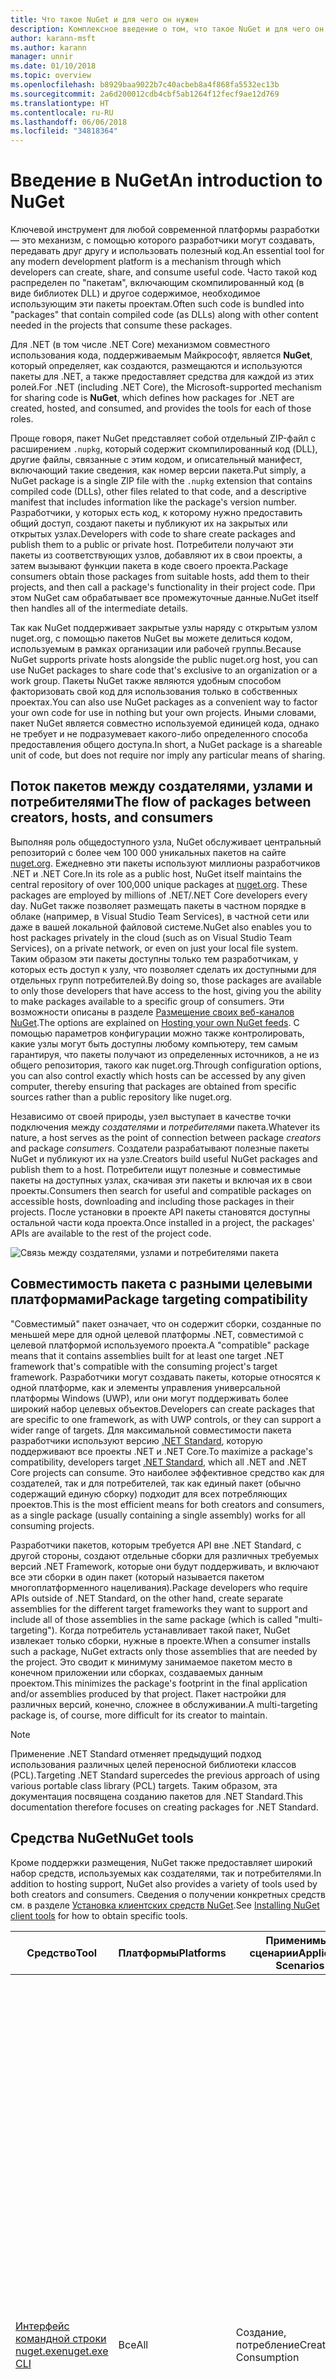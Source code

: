 ```yaml
---
title: Что такое NuGet и для чего он нужен
description: Комплексное введение о том, что такое NuGet и для чего он нужен
author: karann-msft
ms.author: karann
manager: unnir
ms.date: 01/10/2018
ms.topic: overview
ms.openlocfilehash: b8929baa9022b7c40acbeb8a4f868fa5532ec13b
ms.sourcegitcommit: 2a6d200012cdb4cbf5ab1264f12fecf9ae12d769
ms.translationtype: HT
ms.contentlocale: ru-RU
ms.lasthandoff: 06/06/2018
ms.locfileid: "34818364"
---
```

# <a name="an-introduction-to-nuget"></a><span data-ttu-id="8c90f-103">Введение в NuGet</span><span class="sxs-lookup"><span data-stu-id="8c90f-103">An introduction to NuGet</span></span>

<span data-ttu-id="8c90f-104">Ключевой инструмент для любой современной платформы разработки — это механизм, с помощью которого разработчики могут создавать, передавать друг другу и использовать полезный код.</span><span class="sxs-lookup"><span data-stu-id="8c90f-104">An essential tool for any modern development platform is a mechanism through which developers can create, share, and consume useful code.</span></span> <span data-ttu-id="8c90f-105">Часто такой код распределен по "пакетам", включающим скомпилированный код (в виде библиотек DLL) и другое содержимое, необходимое использующим эти пакеты проектам.</span><span class="sxs-lookup"><span data-stu-id="8c90f-105">Often such code is bundled into "packages" that contain compiled code (as DLLs) along with other content needed in the projects that consume these packages.</span></span>

<span data-ttu-id="8c90f-106">Для .NET (в том числе .NET Core) механизмом совместного использования кода, поддерживаемым Майкрософт, является **NuGet**, который определяет, как создаются, размещаются и используются пакеты для .NET, а также предоставляет средства для каждой из этих ролей.</span><span class="sxs-lookup"><span data-stu-id="8c90f-106">For .NET (including .NET Core), the Microsoft-supported mechanism for sharing code is **NuGet**, which defines how packages for .NET are created, hosted, and consumed, and provides the tools for each of those roles.</span></span>

<span data-ttu-id="8c90f-107">Проще говоря, пакет NuGet представляет собой отдельный ZIP-файл с расширением `.nupkg`, который содержит скомпилированный код (DLL), другие файлы, связанные с этим кодом, и описательный манифест, включающий такие сведения, как номер версии пакета.</span><span class="sxs-lookup"><span data-stu-id="8c90f-107">Put simply, a NuGet package is a single ZIP file with the `.nupkg` extension that contains compiled code (DLLs), other files related to that code, and a descriptive manifest that includes information like the package's version number.</span></span> <span data-ttu-id="8c90f-108">Разработчики, у которых есть код, к которому нужно предоставить общий доступ, создают пакеты и публикуют их на закрытых или открытых узлах.</span><span class="sxs-lookup"><span data-stu-id="8c90f-108">Developers with code to share create packages and publish them to a public or private host.</span></span> <span data-ttu-id="8c90f-109">Потребители получают эти пакеты из соответствующих узлов, добавляют их в свои проекты, а затем вызывают функции пакета в коде своего проекта.</span><span class="sxs-lookup"><span data-stu-id="8c90f-109">Package consumers obtain those packages from suitable hosts, add them to their projects, and then call a package's functionality in their project code.</span></span> <span data-ttu-id="8c90f-110">При этом NuGet сам обрабатывает все промежуточные данные.</span><span class="sxs-lookup"><span data-stu-id="8c90f-110">NuGet itself then handles all of the intermediate details.</span></span>

<span data-ttu-id="8c90f-111">Так как NuGet поддерживает закрытые узлы наряду с открытым узлом nuget.org, с помощью пакетов NuGet вы можете делиться кодом, используемым в рамках организации или рабочей группы.</span><span class="sxs-lookup"><span data-stu-id="8c90f-111">Because NuGet supports private hosts alongside the public nuget.org host, you can use NuGet packages to share code that's exclusive to an organization or a work group.</span></span> <span data-ttu-id="8c90f-112">Пакеты NuGet также являются удобным способом факторизовать свой код для использования только в собственных проектах.</span><span class="sxs-lookup"><span data-stu-id="8c90f-112">You can also use NuGet packages as a convenient way to factor your own code for use in nothing but your own projects.</span></span> <span data-ttu-id="8c90f-113">Иными словами, пакет NuGet является совместно используемой единицей кода, однако не требует и не подразумевает какого-либо определенного способа предоставления общего доступа.</span><span class="sxs-lookup"><span data-stu-id="8c90f-113">In short, a NuGet package is a shareable unit of code, but does not require nor imply any particular means of sharing.</span></span>

## <a name="the-flow-of-packages-between-creators-hosts-and-consumers"></a><span data-ttu-id="8c90f-114">Поток пакетов между создателями, узлами и потребителями</span><span class="sxs-lookup"><span data-stu-id="8c90f-114">The flow of packages between creators, hosts, and consumers</span></span>

<span data-ttu-id="8c90f-115">Выполняя роль общедоступного узла, NuGet обслуживает центральный репозиторий с более чем 100 000 уникальных пакетов на сайте [nuget.org](https://www.nuget.org). Ежедневно эти пакеты используют миллионы разработчиков .NET и .NET Core.</span><span class="sxs-lookup"><span data-stu-id="8c90f-115">In its role as a public host, NuGet itself maintains the central repository of over 100,000 unique packages at [nuget.org](https://www.nuget.org). These packages are employed by millions of .NET/.NET Core developers every day.</span></span> <span data-ttu-id="8c90f-116">NuGet также позволяет размещать пакеты в частном порядке в облаке (например, в Visual Studio Team Services), в частной сети или даже в вашей локальной файловой системе.</span><span class="sxs-lookup"><span data-stu-id="8c90f-116">NuGet also enables you to host packages privately in the cloud (such as on Visual Studio Team Services), on a private network, or even on just your local file system.</span></span> <span data-ttu-id="8c90f-117">Таким образом эти пакеты доступны только тем разработчикам, у которых есть доступ к узлу, что позволяет сделать их доступными для отдельных групп потребителей.</span><span class="sxs-lookup"><span data-stu-id="8c90f-117">By doing so, those packages are available to only those developers that have access to the host, giving you the ability to make packages available to a specific group of consumers.</span></span> <span data-ttu-id="8c90f-118">Эти возможности описаны в разделе [Размещение своих веб-каналов NuGet](hosting-packages/overview.md).</span><span class="sxs-lookup"><span data-stu-id="8c90f-118">The options are explained on [Hosting your own NuGet feeds](hosting-packages/overview.md).</span></span> <span data-ttu-id="8c90f-119">С помощью параметров конфигурации можно также контролировать, какие узлы могут быть доступны любому компьютеру, тем самым гарантируя, что пакеты получают из определенных источников, а не из общего репозитория, такого как nuget.org.</span><span class="sxs-lookup"><span data-stu-id="8c90f-119">Through configuration options, you can also control exactly which hosts can be accessed by any given computer, thereby ensuring that packages are obtained from specific sources rather than a public repository like nuget.org.</span></span>

<span data-ttu-id="8c90f-120">Независимо от своей природы, узел выступает в качестве точки подключения между *создателями* и *потребителями* пакета.</span><span class="sxs-lookup"><span data-stu-id="8c90f-120">Whatever its nature, a host serves as the point of connection between package *creators* and package *consumers*.</span></span> <span data-ttu-id="8c90f-121">Создатели разрабатывают полезные пакеты NuGet и публикуют их на узле.</span><span class="sxs-lookup"><span data-stu-id="8c90f-121">Creators build useful NuGet packages and publish them to a host.</span></span> <span data-ttu-id="8c90f-122">Потребители ищут полезные и совместимые пакеты на доступных узлах, скачивая эти пакеты и включая их в свои проекты.</span><span class="sxs-lookup"><span data-stu-id="8c90f-122">Consumers then search for useful and compatible packages on accessible hosts, downloading and including those packages in their projects.</span></span> <span data-ttu-id="8c90f-123">После установки в проекте API пакеты становятся доступны остальной части кода проекта.</span><span class="sxs-lookup"><span data-stu-id="8c90f-123">Once installed in a project, the packages' APIs are available to the rest of the project code.</span></span>

![Связь между создателями, узлами и потребителями пакета](media/nuget-roles.png)

## <a name="package-targeting-compatibility"></a><span data-ttu-id="8c90f-125">Совместимость пакета с разными целевыми платформами</span><span class="sxs-lookup"><span data-stu-id="8c90f-125">Package targeting compatibility</span></span>

<span data-ttu-id="8c90f-126">"Совместимый" пакет означает, что он содержит сборки, созданные по меньшей мере для одной целевой платформы .NET, совместимой с целевой платформой используемого проекта.</span><span class="sxs-lookup"><span data-stu-id="8c90f-126">A "compatible" package means that it contains assemblies built for at least one target .NET framework that's compatible with the consuming project's target framework.</span></span> <span data-ttu-id="8c90f-127">Разработчики могут создавать пакеты, которые относятся к одной платформе, как и элементы управления универсальной платформы Windows (UWP), или они могут поддерживать более широкий набор целевых объектов.</span><span class="sxs-lookup"><span data-stu-id="8c90f-127">Developers can create packages that are specific to one framework, as with UWP controls, or they can support a wider range of targets.</span></span> <span data-ttu-id="8c90f-128">Для максимальной совместимости пакета разработчики используют версию [.NET Standard](/dotnet/standard/net-standard), которую поддерживают все проекты .NET и .NET Core.</span><span class="sxs-lookup"><span data-stu-id="8c90f-128">To maximize a package's compatibility, developers target [.NET Standard](/dotnet/standard/net-standard), which all .NET and .NET Core projects can consume.</span></span> <span data-ttu-id="8c90f-129">Это наиболее эффективное средство как для создателей, так и для потребителей, так как единый пакет (обычно содержащий единую сборку) подходит для всех потребляющих проектов.</span><span class="sxs-lookup"><span data-stu-id="8c90f-129">This is the most efficient means for both creators and consumers, as a single package (usually containing a single assembly) works for all consuming projects.</span></span>

<span data-ttu-id="8c90f-130">Разработчики пакетов, которым требуется API вне .NET Standard, с другой стороны, создают отдельные сборки для различных требуемых версий .NET Framework, которые они будут поддерживать, и включают все эти сборки в один пакет (который называется пакетом многоплатформенного нацеливания).</span><span class="sxs-lookup"><span data-stu-id="8c90f-130">Package developers who require APIs outside of .NET Standard, on the other hand, create separate assemblies for the different target frameworks they want to support and include all of those assemblies in the same package (which is called "multi-targeting").</span></span> <span data-ttu-id="8c90f-131">Когда потребитель устанавливает такой пакет, NuGet извлекает только сборки, нужные в проекте.</span><span class="sxs-lookup"><span data-stu-id="8c90f-131">When a consumer installs such a package, NuGet extracts only those assemblies that are needed by the project.</span></span> <span data-ttu-id="8c90f-132">Это сводит к минимуму занимаемое пакетом место в конечном приложении или сборках, создаваемых данным проектом.</span><span class="sxs-lookup"><span data-stu-id="8c90f-132">This minimizes the package's footprint in the final application and/or assemblies produced by that project.</span></span> <span data-ttu-id="8c90f-133">Пакет настройки для различных версий, конечно, сложнее в обслуживании.</span><span class="sxs-lookup"><span data-stu-id="8c90f-133">A multi-targeting package is, of course, more difficult for its creator to maintain.</span></span>

> [!Note]
> <span data-ttu-id="8c90f-134">Применение .NET Standard отменяет предыдущий подход использования различных целей переносной библиотеки классов (PCL).</span><span class="sxs-lookup"><span data-stu-id="8c90f-134">Targeting .NET Standard supercedes the previous approach of using various portable class library (PCL) targets.</span></span> <span data-ttu-id="8c90f-135">Таким образом, эта документация посвящена созданию пакетов для .NET Standard.</span><span class="sxs-lookup"><span data-stu-id="8c90f-135">This documentation therefore focuses on creating packages for .NET Standard.</span></span>

## <a name="nuget-tools"></a><span data-ttu-id="8c90f-136">Средства NuGet</span><span class="sxs-lookup"><span data-stu-id="8c90f-136">NuGet tools</span></span>

<span data-ttu-id="8c90f-137">Кроме поддержки размещения, NuGet также предоставляет широкий набор средств, используемых как создателями, так и потребителями.</span><span class="sxs-lookup"><span data-stu-id="8c90f-137">In addition to hosting support, NuGet also provides a variety of tools used by both creators and consumers.</span></span> <span data-ttu-id="8c90f-138">Сведения о получении конкретных средств см. в разделе [Установка клиентских средств NuGet](install-nuget-client-tools.md).</span><span class="sxs-lookup"><span data-stu-id="8c90f-138">See [Installing NuGet client tools](install-nuget-client-tools.md) for how to obtain specific tools.</span></span>

| <span data-ttu-id="8c90f-139">Средство</span><span class="sxs-lookup"><span data-stu-id="8c90f-139">Tool</span></span> | <span data-ttu-id="8c90f-140">Платформы</span><span class="sxs-lookup"><span data-stu-id="8c90f-140">Platforms</span></span> | <span data-ttu-id="8c90f-141">Применимые сценарии</span><span class="sxs-lookup"><span data-stu-id="8c90f-141">Applicable Scenarios</span></span> | <span data-ttu-id="8c90f-142">Описание:</span><span class="sxs-lookup"><span data-stu-id="8c90f-142">Description</span></span> |
| --- | --- | --- | --- |
| [<span data-ttu-id="8c90f-143">Интерфейс командной строки nuget.exe</span><span class="sxs-lookup"><span data-stu-id="8c90f-143">nuget.exe CLI</span></span>](tools/nuget-exe-cli-reference.md) | <span data-ttu-id="8c90f-144">Все</span><span class="sxs-lookup"><span data-stu-id="8c90f-144">All</span></span> | <span data-ttu-id="8c90f-145">Создание, потребление</span><span class="sxs-lookup"><span data-stu-id="8c90f-145">Creation, Consumption</span></span> | <span data-ttu-id="8c90f-146">Предоставляет все функциональные возможности NuGet, при этом часть команд относится к создателям пакета, часть — только к потребителям, а остальные — ко всем.</span><span class="sxs-lookup"><span data-stu-id="8c90f-146">Provides all NuGet capabilities, with some commands applying specifically to package creators, some applying only to consumers, and others applying to both.</span></span> <span data-ttu-id="8c90f-147">Например, создатели пакета используют команду `nuget pack` для создания пакета из различных сборок и связанных файлов, потребители пакета используют `nuget install` для включения пакетов в папку проекта, при этом все используют `nuget config` для задания переменных конфигурации NuGet.</span><span class="sxs-lookup"><span data-stu-id="8c90f-147">For example, package creators use the `nuget pack` command to create a package from various assemblies and related files, package consumers use `nuget install` to include packages in a project folder, and everyone uses `nuget config` to set NuGet configuration variables.</span></span> <span data-ttu-id="8c90f-148">Как независящее от платформы средство, интерфейс командной строки NuGet не взаимодействует с проектами Visual Studio.</span><span class="sxs-lookup"><span data-stu-id="8c90f-148">As a platform-agnostic tool, the NuGet CLI does not interact with Visual Studio projects.</span></span> |
| [<span data-ttu-id="8c90f-149">dotnet CLI</span><span class="sxs-lookup"><span data-stu-id="8c90f-149">dotnet CLI</span></span>](tools/dotnet-Commands.md) | <span data-ttu-id="8c90f-150">Все</span><span class="sxs-lookup"><span data-stu-id="8c90f-150">All</span></span> | <span data-ttu-id="8c90f-151">Создание, потребление</span><span class="sxs-lookup"><span data-stu-id="8c90f-151">Creation, Consumption</span></span> | <span data-ttu-id="8c90f-152">Предоставляет определенные возможности CLI NuGet непосредственно внутри цепочки инструментов .NET Core.</span><span class="sxs-lookup"><span data-stu-id="8c90f-152">Provides certain NuGet CLI capabilities directly within the .NET Core tool chain.</span></span> <span data-ttu-id="8c90f-153">Как и интерфейс командной строки NuGet, CLI dotnet не взаимодействует с проектами Visual Studio.</span><span class="sxs-lookup"><span data-stu-id="8c90f-153">As with the NuGet CLI, the dotnet CLI does not interact with Visual Studio projects.</span></span> |
| [<span data-ttu-id="8c90f-154">Консоль диспетчера пакетов</span><span class="sxs-lookup"><span data-stu-id="8c90f-154">Package Manager Console</span></span>](tools/package-manager-console.md) | <span data-ttu-id="8c90f-155">Visual Studio в Windows</span><span class="sxs-lookup"><span data-stu-id="8c90f-155">Visual Studio on Windows</span></span> | <span data-ttu-id="8c90f-156">Потребление</span><span class="sxs-lookup"><span data-stu-id="8c90f-156">Consumption</span></span> | <span data-ttu-id="8c90f-157">Предоставляет [команды PowerShell](tools/Powershell-Reference.md) для установки пакетов и управления ими в проектах Visual Studio.</span><span class="sxs-lookup"><span data-stu-id="8c90f-157">Provides [PowerShell commands](tools/Powershell-Reference.md) for installing and managing packages in Visual Studio projects.</span></span> |
| [<span data-ttu-id="8c90f-158">Пользовательский интерфейс диспетчера пакетов</span><span class="sxs-lookup"><span data-stu-id="8c90f-158">Package Manager UI</span></span>](tools/package-manager-ui.md) | <span data-ttu-id="8c90f-159">Visual Studio в Windows</span><span class="sxs-lookup"><span data-stu-id="8c90f-159">Visual Studio on Windows</span></span> | <span data-ttu-id="8c90f-160">Потребление</span><span class="sxs-lookup"><span data-stu-id="8c90f-160">Consumption</span></span> | <span data-ttu-id="8c90f-161">Предоставляет удобный пользовательский интерфейс для установки пакетов и управления ими в проектах Visual Studio.</span><span class="sxs-lookup"><span data-stu-id="8c90f-161">Provides an easy-to-use UI for installing and managing packages in Visual Studio projects.</span></span> |
| [<span data-ttu-id="8c90f-162">Управление пользовательским интерфейсом NuGet</span><span class="sxs-lookup"><span data-stu-id="8c90f-162">Manage NuGet UI</span></span>](/visualstudio/mac/nuget-walkthrough) | <span data-ttu-id="8c90f-163">Visual Studio для Mac</span><span class="sxs-lookup"><span data-stu-id="8c90f-163">Visual Studio for Mac</span></span> | <span data-ttu-id="8c90f-164">Потребление</span><span class="sxs-lookup"><span data-stu-id="8c90f-164">Consumption</span></span> | <span data-ttu-id="8c90f-165">Предоставляет удобный пользовательский интерфейс для установки пакетов и управления ими в проектах Visual Studio для Mac.</span><span class="sxs-lookup"><span data-stu-id="8c90f-165">Provide an easy-to-use UI for installing and managing packages in Visual Studio for Mac projects.</span></span> |
| [<span data-ttu-id="8c90f-166">MSBuild</span><span class="sxs-lookup"><span data-stu-id="8c90f-166">MSBuild</span></span>](reference/msbuild-targets.md) | <span data-ttu-id="8c90f-167">Windows</span><span class="sxs-lookup"><span data-stu-id="8c90f-167">Windows</span></span> | <span data-ttu-id="8c90f-168">Создание, потребление</span><span class="sxs-lookup"><span data-stu-id="8c90f-168">Creation, Consumption</span></span> | <span data-ttu-id="8c90f-169">Предоставляет возможность создавать и восстанавливать используемые в проекте пакеты напрямую с помощью цепочки инструментов MSBuild.</span><span class="sxs-lookup"><span data-stu-id="8c90f-169">Provides the ability to create packages and restore packages used in a project directly through the MSBuild tool chain.</span></span> |

<span data-ttu-id="8c90f-170">Как видите, средства NuGet, с которыми вы работаете, в значительной степени зависят от того, создаете, потребляете или публикуете вы пакеты, а также от используемой платформы.</span><span class="sxs-lookup"><span data-stu-id="8c90f-170">As you can see, the NuGet tools you work with depend greatly on whether you're creating, consuming, or publishing packages, and the platform on which you're working.</span></span> <span data-ttu-id="8c90f-171">Создатели пакета обычно также являются потребителями, так как берут за основу функции, имеющиеся в других пакетах NuGet.</span><span class="sxs-lookup"><span data-stu-id="8c90f-171">Package creators are typically also consumers, as they build on top of functionality that exists in other NuGet packages.</span></span> <span data-ttu-id="8c90f-172">Конечно же, те пакеты, в свою очередь, могут зависеть еще от каких-либо.</span><span class="sxs-lookup"><span data-stu-id="8c90f-172">And those packages, of course, may in turn depend on still others.</span></span>

<span data-ttu-id="8c90f-173">Дополнительные сведения см. в статье [Рабочий процесс создания пакета](create-packages/Overview-and-Workflow.md) и [Рабочий процесс использования пакета](consume-packages/Overview-and-Workflow.md).</span><span class="sxs-lookup"><span data-stu-id="8c90f-173">For more information, start with the [Package creation workflow](create-packages/Overview-and-Workflow.md) and [Package consumption workflow](consume-packages/Overview-and-Workflow.md) articles.</span></span>

## <a name="managing-dependencies"></a><span data-ttu-id="8c90f-174">Управление зависимостями</span><span class="sxs-lookup"><span data-stu-id="8c90f-174">Managing dependencies</span></span>

<span data-ttu-id="8c90f-175">Возможность легко брать за основу работу других — это одна из наиболее мощных функций системы управления пакетами.</span><span class="sxs-lookup"><span data-stu-id="8c90f-175">The ability to easily build on the work of others is one of most powerful features of a package management system.</span></span> <span data-ttu-id="8c90f-176">Соответственно, значительная часть работы NuGet заключается в управлении этим деревом или "схемой" зависимостей от имени проекта.</span><span class="sxs-lookup"><span data-stu-id="8c90f-176">Accordingly, much of what NuGet does is managing that dependency tree or "graph" on behalf of a project.</span></span> <span data-ttu-id="8c90f-177">Проще говоря, вам нужно заботиться только о тех пакетах, которые вы используете непосредственно в проекте.</span><span class="sxs-lookup"><span data-stu-id="8c90f-177">Simply said, you need only concern yourself with those packages that you're directly using in a project.</span></span> <span data-ttu-id="8c90f-178">Если эти пакеты используют другие пакеты (которые, в свою очередь, также используют пакеты), все эти зависимости нижнего уровня обрабатывает NuGet.</span><span class="sxs-lookup"><span data-stu-id="8c90f-178">If any of those packages themselves consume other packages (which can, in turn, consume still others), NuGet takes care of all those down-level dependencies.</span></span>

<span data-ttu-id="8c90f-179">На следующем рисунке показан проект, зависящий от пяти пакетов, которые, в свою очередь, зависят от нескольких других.</span><span class="sxs-lookup"><span data-stu-id="8c90f-179">The following image shows a project that depends on five packages, which in turn depend on a number of others.</span></span>

![Пример графа зависимостей NuGet для проекта .NET](media/dependency-graph.png)

<span data-ttu-id="8c90f-181">Обратите внимание, что некоторые пакеты встречаются на графе зависимостей несколько раз.</span><span class="sxs-lookup"><span data-stu-id="8c90f-181">Notice that some packages appear multiple times in the dependency graph.</span></span> <span data-ttu-id="8c90f-182">Например, существует три разных потребителя пакета B, и каждый из них может также указывать другую версию этого пакета (не показано).</span><span class="sxs-lookup"><span data-stu-id="8c90f-182">For example, there are three different consumers of package B, and each consumer might also specify a different version for that package (not shown).</span></span> <span data-ttu-id="8c90f-183">Это обычное дело, особенно для широко используемых пакетов.</span><span class="sxs-lookup"><span data-stu-id="8c90f-183">This is a common occurrence, especially for widely-used packages.</span></span> <span data-ttu-id="8c90f-184">NuGet выполняет всю работу, чтобы определить, какая именно версия пакета B отвечает потребностям всех потребителей.</span><span class="sxs-lookup"><span data-stu-id="8c90f-184">NuGet fortunately does all the hard work to determine exactly which version of package B satisfies all consumers.</span></span> <span data-ttu-id="8c90f-185">Затем NuGet делает то же самое для всех других пакетов, независимо от того, насколько глубока схема зависимостей.</span><span class="sxs-lookup"><span data-stu-id="8c90f-185">NuGet then does the same for all other packages, no matter how deep the dependency graph.</span></span>

<span data-ttu-id="8c90f-186">Дополнительные сведения о том, как NuGet выполняет эту задачу, см. в разделе [Разрешение зависимостей](consume-packages/dependency-resolution.md).</span><span class="sxs-lookup"><span data-stu-id="8c90f-186">For more details on how NuGet performs this service, see [Dependency resolution](consume-packages/dependency-resolution.md).</span></span>

## <a name="tracking-references-and-restoring-packages"></a><span data-ttu-id="8c90f-187">Отслеживание ссылок и восстановление пакетов</span><span class="sxs-lookup"><span data-stu-id="8c90f-187">Tracking references and restoring packages</span></span>

<span data-ttu-id="8c90f-188">Так как проекты можно легко перемещать между компьютерами разработчиков, репозиториями управления исходным кодом, серверами сборки и т. д., крайне непрактично хранить двоичные сборки из пакетов NuGet напрямую привязанными к проекту.</span><span class="sxs-lookup"><span data-stu-id="8c90f-188">Because projects can easily move between developer computers, source control repositories, build servers, and so forth, it's highly impractical to keep the binary assemblies of NuGet packages directly bound to a project.</span></span> <span data-ttu-id="8c90f-189">В этом случае каждая копия проекта будет излишне раздутой (и, следовательно, расходовать пространство в репозиториях системы управления исходным кодом).</span><span class="sxs-lookup"><span data-stu-id="8c90f-189">Doing so would make each copy of the project unnecessarily bloated (and thereby waste space in source control repositories).</span></span> <span data-ttu-id="8c90f-190">Кроме того, обновить двоичные файлы пакета до новой версии будет очень сложно, так как обновление будет применяться ко всем копиям проекта.</span><span class="sxs-lookup"><span data-stu-id="8c90f-190">It would also make it very difficult to update package binaries to newer versions as updates would have to be applied across all copies of the project.</span></span>

<span data-ttu-id="8c90f-191">Вместо этого NuGet поддерживает простой список ссылок на пакеты, от которых зависит проект, включая зависимости верхнего и нижнего уровня.</span><span class="sxs-lookup"><span data-stu-id="8c90f-191">NuGet instead maintains a simple reference list of the packages upon which a project depends, including both top-level and down-level dependencies.</span></span> <span data-ttu-id="8c90f-192">То есть при установке пакета с некоторого узла в проект NuGet записывает идентификатор пакета и номер версии в этот список ссылок.</span><span class="sxs-lookup"><span data-stu-id="8c90f-192">That is, whenever you install a package from some host into a project, NuGet records the package identifier and version number in the reference list.</span></span> <span data-ttu-id="8c90f-193">(При удалении пакет, конечно же, убирается из этого списка.) Затем в NuGet можно восстановить все связанные пакеты по запросу, как описано в статье о [восстановлении пакета](consume-packages/package-restore.md).</span><span class="sxs-lookup"><span data-stu-id="8c90f-193">(Uninstalling a package, of course, removes it from the list.) NuGet then provides a means to restore all referenced packages upon request, as described on [Package restore](consume-packages/package-restore.md).</span></span>

![Список ссылок NuGet создается при установке пакета и может использоваться для восстановления пакетов в другом месте.](media/nuget-restore.png)

<span data-ttu-id="8c90f-195">С помощью одного только списка ссылок NuGet может переустановить, то есть *восстановить*, все эти пакеты с открытых и (или) закрытых узлов в любой момент времени.</span><span class="sxs-lookup"><span data-stu-id="8c90f-195">With only the reference list, NuGet can then reinstall&mdash;that is, *restore*&mdash;all of those packages from public and/or private hosts at any later time.</span></span> <span data-ttu-id="8c90f-196">При фиксации проекта в системе управления исходным кодом или предоставления его для общего доступа каким-либо иным образом нужно включить только список ссылок и исключить какие-либо двоичные файлы пакета (см. раздел [Пропуск пакетов NuGet в системах управления исходным кодом](consume-packages/packages-and-source-control.md).)</span><span class="sxs-lookup"><span data-stu-id="8c90f-196">When committing a project to source control, or sharing it in some other way, you include only the reference list and exclude any package binaries (see [Packages and source control](consume-packages/packages-and-source-control.md).)</span></span>

<span data-ttu-id="8c90f-197">Компьютер, принимающий проект, например сервер сборки, получающий копию проекта в рамках работы системы автоматического развертывания, просто запрашивает у NuGet восстановление зависимости всякий раз, когда они понадобятся.</span><span class="sxs-lookup"><span data-stu-id="8c90f-197">The computer that receives a project, such as a build server obtaining a copy of the project as part of an automated deployment system, simply asks NuGet to restore dependencies whenever they're needed.</span></span> <span data-ttu-id="8c90f-198">Системы сборки, такие как Visual Studio Team Services, предоставляют шаги "Восстановление NuGet" именно для этой цели.</span><span class="sxs-lookup"><span data-stu-id="8c90f-198">Build systems like Visual Studio Team Services provide "NuGet restore" steps for this exact purpose.</span></span> <span data-ttu-id="8c90f-199">Аналогично, когда разработчики получают копию проекта (например, при клонировании репозитория), они могут вызвать такие команды, как `nuget restore` (CLI NuGet), `dotnet restore` (CLI dotnet) или `Install-Package` (консоль диспетчера пакетов), чтобы получить все необходимые пакеты.</span><span class="sxs-lookup"><span data-stu-id="8c90f-199">Similarly, when developers obtain a copy of a project (as when cloning a repository), they can invoke command like `nuget restore` (NuGet CLI), `dotnet restore` (dotnet CLI), or `Install-Package` (Package Manager Console) to obtain all the necessary packages.</span></span> <span data-ttu-id="8c90f-200">Visual Studio, со своей стороны, автоматически восстанавливает пакеты при создании проекта (при условии, что включено автоматическое восстановление, как описано в статье [Восстановление пакетов](consume-packages/package-restore.md)).</span><span class="sxs-lookup"><span data-stu-id="8c90f-200">Visual Studio, for its part, automatically restores packages when building a project (provided that automatic restore is enabled, as described on [Package restore](consume-packages/package-restore.md)).</span></span>

<span data-ttu-id="8c90f-201">Очевидно, что основная роль NuGet, связанная с разработчиками, заключается в обслуживании этого списка ссылок от имени проекта и предоставлении средств для эффективного восстановления (и обновления) таких указанных в ссылках пакетов.</span><span class="sxs-lookup"><span data-stu-id="8c90f-201">Clearly, then, NuGet's primary role where developers are concerned is maintaining that reference list on behalf of your project and providing the means to efficiently restore (and update) those referenced packages.</span></span> <span data-ttu-id="8c90f-202">Этот список хранится в одном из двух указанных ниже *форматов управления пакетами*:</span><span class="sxs-lookup"><span data-stu-id="8c90f-202">This list is maintained in one of two *package management formats*, as they're called:</span></span>

- <span data-ttu-id="8c90f-203">[`packages.config`](reference/packages-config.md): *(NuGet 1.0+)* XML-файл, содержащий плоский список всех зависимостей в проекте, включая зависимости других установленных пакетов.</span><span class="sxs-lookup"><span data-stu-id="8c90f-203">[`packages.config`](reference/packages-config.md): *(NuGet 1.0+)* An XML file that maintains a flat list of all dependencies in the project, including the dependencies of other installed packages.</span></span> <span data-ttu-id="8c90f-204">Установленные или восстановленные пакеты хранятся в папке `packages`.</span><span class="sxs-lookup"><span data-stu-id="8c90f-204">Installed or restored packages are stored in a `packages` folder.</span></span>

- <span data-ttu-id="8c90f-205">[PackageReference](consume-packages/package-references-in-project-files.md) (также известном как "Ссылки на пакет в файлах проекта"): *(NuGet 4.0 и более поздних версий)* ведет список зависимостей верхнего уровня проекта непосредственно в файле проекта, поэтому отдельный файл не требуется.</span><span class="sxs-lookup"><span data-stu-id="8c90f-205">[PackageReference](consume-packages/package-references-in-project-files.md) (or "package references in project files") | *(NuGet 4.0+)* Maintains a list of a project's top-level dependencies directly within the project file, so no separate file is needed.</span></span> <span data-ttu-id="8c90f-206">Связанный файл `obj/project.assets.json` создается динамически. Этот файл позволяет управлять общей схемой зависимостей пакетов, которые проект использует со всеми зависимостями нижнего уровня.</span><span class="sxs-lookup"><span data-stu-id="8c90f-206">An associated file, `obj/project.assets.json`, is dynamically generated to manage the overall dependency graph of the packages that a project uses along with all down-level dependencies.</span></span> <span data-ttu-id="8c90f-207">В проектах .NET Core всегда используется формат PackageReference.</span><span class="sxs-lookup"><span data-stu-id="8c90f-207">PackageReference is always used by .NET Core projects.</span></span>

<span data-ttu-id="8c90f-208">Применение конкретного формата управления пакетами зависит от типа проекта и доступной версии Visual Studio и NuGet.</span><span class="sxs-lookup"><span data-stu-id="8c90f-208">Which package management format is employed in any given project depends on the project type, and the available version of NuGet (and/or Visual Studio).</span></span> <span data-ttu-id="8c90f-209">Чтобы проверить, какой формат используется, просто найдите `packages.config` в корневом каталоге проекта после установки первого пакета.</span><span class="sxs-lookup"><span data-stu-id="8c90f-209">To check what format is being used, simply look for `packages.config` in the project root after installing your first package.</span></span> <span data-ttu-id="8c90f-210">Если этот файл отсутствует, найдите в файле проекта элемент \<PackageReference\>.</span><span class="sxs-lookup"><span data-stu-id="8c90f-210">If you don't have that file, look in the project file directly for a \<PackageReference\> element.</span></span>

<span data-ttu-id="8c90f-211">При наличии возможности выбора рекомендуем использовать PackageReference.</span><span class="sxs-lookup"><span data-stu-id="8c90f-211">When you have a choice, we recommend using PackageReference.</span></span> <span data-ttu-id="8c90f-212">Файл `packages.config` используется в устаревших версиях и больше не применяется в активной разработке.</span><span class="sxs-lookup"><span data-stu-id="8c90f-212">`packages.config` is maintained for legacy purposes and is no longer under active development.</span></span>

> [!Tip]
> <span data-ttu-id="8c90f-213">Различные команды интерфейса командной строки `nuget.exe`, например `nuget install`, не добавляют автоматически пакет в список ссылок.</span><span class="sxs-lookup"><span data-stu-id="8c90f-213">Various `nuget.exe` CLI commands, like `nuget install`, do not automatically add the package to the reference list.</span></span> <span data-ttu-id="8c90f-214">Этот список обновляется при установке пакета с помощью диспетчера пакетов Visual Studio (пользовательского интерфейса или консоли) и интерфейса командной строки `dotnet.exe`.</span><span class="sxs-lookup"><span data-stu-id="8c90f-214">The list is updated when installing a package with the Visual Studio Package Manager (UI or Console), and with `dotnet.exe` CLI.</span></span>

## <a name="what-else-does-nuget-do"></a><span data-ttu-id="8c90f-215">Что еще делает NuGet?</span><span class="sxs-lookup"><span data-stu-id="8c90f-215">What else does NuGet do?</span></span>

<span data-ttu-id="8c90f-216">Мы уже выучили следующие характеристики NuGet:</span><span class="sxs-lookup"><span data-stu-id="8c90f-216">So far you've learned the following characteristics of NuGet:</span></span>

- <span data-ttu-id="8c90f-217">NuGet предоставляет центральный репозиторий nuget.org с поддержкой частного размещения.</span><span class="sxs-lookup"><span data-stu-id="8c90f-217">NuGet provides the central nuget.org repository with support for private hosting.</span></span>
- <span data-ttu-id="8c90f-218">NuGet предоставляет разработчикам средства для создания, публикации и использования пакетов.</span><span class="sxs-lookup"><span data-stu-id="8c90f-218">NuGet provides the tools developers need for creating, publishing, and consuming packages.</span></span>
- <span data-ttu-id="8c90f-219">Самое главное, NuGet ведет список ссылок для пакетов, используемых в проекте, а также позволяет восстанавливать и обновлять пакеты из этого списка.</span><span class="sxs-lookup"><span data-stu-id="8c90f-219">Most importantly, NuGet maintains a reference list of packages used in a project and the ability to restore and update those packages from that list.</span></span>

<span data-ttu-id="8c90f-220">Чтобы обеспечить эффективную работу этих процессов, NuGet осуществляет некоторые оптимизации в фоновом режиме.</span><span class="sxs-lookup"><span data-stu-id="8c90f-220">To make these processes work efficiently, NuGet does some behind-the-scenes optimizations.</span></span> <span data-ttu-id="8c90f-221">В частности, NuGet управляет кэшем пакета и папкой глобальных пакетов, что позволяет упростить установку и повторною установку.</span><span class="sxs-lookup"><span data-stu-id="8c90f-221">Most notably, NuGet manages a package cache and a global packages folder to shortcut installation and reinstallation.</span></span> <span data-ttu-id="8c90f-222">Кэш позволяет избежать загрузки пакета, который уже установлен на компьютере.</span><span class="sxs-lookup"><span data-stu-id="8c90f-222">The cache avoids downloading a package that's already been installed on the machine.</span></span> <span data-ttu-id="8c90f-223">Папка глобальных пакетов позволяет в нескольких проектах совместно использовать один установленный пакет, тем самым уменьшая общий размер пакетов NuGet на компьютере.</span><span class="sxs-lookup"><span data-stu-id="8c90f-223">The global packages folder allows multiple projects to share the same installed package, thereby reducing NuGet's overall footprint on the computer.</span></span> <span data-ttu-id="8c90f-224">Это очень удобно, когда вы часто восстанавливаете большее количество пакетов, например, как на сервере сборки.</span><span class="sxs-lookup"><span data-stu-id="8c90f-224">The cache and global packages folder are also very helpful when you're frequently restoring a larger number of packages, as on a build server.</span></span> <span data-ttu-id="8c90f-225">Дополнительные сведения об этих механизмах см. в статье [Управление папкой установки глобальных пакетов, кэшем и временными папками](consume-packages/managing-the-global-packages-and-cache-folders.md).</span><span class="sxs-lookup"><span data-stu-id="8c90f-225">For more details on these mechanisms, see [Managing the global packages and cache folders](consume-packages/managing-the-global-packages-and-cache-folders.md).</span></span>

<span data-ttu-id="8c90f-226">В рамках отдельного проекта NuGet управляет общей схемой зависимостей, что включает в себя разрешение нескольких ссылок на различные версии одного пакета.</span><span class="sxs-lookup"><span data-stu-id="8c90f-226">Within an individual project, NuGet manages the overall dependency graph, which again includes resolving multiple references to different versions of the same package.</span></span> <span data-ttu-id="8c90f-227">Довольно часто проект зависит от одного или нескольких пакетов, имеющих такие же зависимости.</span><span class="sxs-lookup"><span data-stu-id="8c90f-227">It's quite common that a project takes a dependency on one or more packages that themselves have the same dependencies.</span></span> <span data-ttu-id="8c90f-228">Некоторые из наиболее полезных пакетов служебных программ на сайте nuget.org используются многими другими пакетами.</span><span class="sxs-lookup"><span data-stu-id="8c90f-228">Some of the most useful utility packages on nuget.org are employed by many other packages.</span></span> <span data-ttu-id="8c90f-229">В общей схеме зависимостей вы легко можете иметь десять различных ссылок на разные версии одного пакета.</span><span class="sxs-lookup"><span data-stu-id="8c90f-229">In the entire dependency graph, then, you could easily have ten different references to different versions of the same package.</span></span> <span data-ttu-id="8c90f-230">Чтобы избежать переноса нескольких версий этого пакета в само приложение, NuGet определяет, какую отдельную версию могут использовать все потребители.</span><span class="sxs-lookup"><span data-stu-id="8c90f-230">To avoid bringing multiple versions of that package into the application itself, NuGet sorts out which single version can be used by all consumers.</span></span> <span data-ttu-id="8c90f-231">(Дополнительные сведения см. в разделе [Принципы разрешения зависимостей пакетов в NuGet](consume-packages/dependency-resolution.md).)</span><span class="sxs-lookup"><span data-stu-id="8c90f-231">(For more information, see [Dependency Resolution](consume-packages/dependency-resolution.md).)</span></span>

<span data-ttu-id="8c90f-232">Кроме того, NuGet обслуживает все спецификации, связанные со структурированием пакетов (включая [локализацию](create-packages/creating-localized-packages.md) и [отладочные символы](create-packages/symbol-packages.md)) и ссылками на них (включая [ диапазоны версий](reference/package-versioning.md#version-ranges-and-wildcards) и [предварительные версии](create-packages/prerelease-packages.md).) NuGet также имеет различные API для работы со своими службами программно и предоставляет поддержку разработчикам, которые пишут расширения Visual Studio и шаблоны проектов.</span><span class="sxs-lookup"><span data-stu-id="8c90f-232">Beyond that, NuGet maintains all the specifications related to how packages are structured (including [localization](create-packages/creating-localized-packages.md) and [debug symbols](create-packages/symbol-packages.md)) and how they are referenced (including [version ranges](reference/package-versioning.md#version-ranges-and-wildcards) and [pre-release versions](create-packages/prerelease-packages.md).) NuGet also provides various APIs to work with its services programmatically, and provides support for developers who write Visual Studio extensions and project templates.</span></span>

<span data-ttu-id="8c90f-233">Если изучить содержание этой документации, можно найти все указанные возможности и заметки о выпуске, отсылающие к самому начальному этапу развития NuGet.</span><span class="sxs-lookup"><span data-stu-id="8c90f-233">Take a moment to browse the table of contents for this documentation, and you see all of these capabilities represented there, along with release notes dating back to NuGet's beginnings.</span></span>

## <a name="comments-contributions-and-issues"></a><span data-ttu-id="8c90f-234">Комментарии, вклады и проблемы</span><span class="sxs-lookup"><span data-stu-id="8c90f-234">Comments, contributions, and issues</span></span>

<span data-ttu-id="8c90f-235">Мы убедительно просим вас оставлять комментарии и вносить вклад в эту документацию. Просто выберите команды **Отзывы** и **Изменить** вверху любой страницы или посетите [репозиторий документации](https://github.com/NuGet/docs.microsoft.com-nuget/) и [список проблем с документацией](https://github.com/NuGet/docs.microsoft.com-nuget/issues) на сайте GitHub.</span><span class="sxs-lookup"><span data-stu-id="8c90f-235">Finally, we very much welcome comments and contributions to this documentation&mdash;just select the **Feedback** and **Edit** commands on the top of any page, or visit the [docs repository](https://github.com/NuGet/docs.microsoft.com-nuget/) and [docs issue list](https://github.com/NuGet/docs.microsoft.com-nuget/issues) on GitHub.</span></span>

<span data-ttu-id="8c90f-236">Мы также рады вкладам в сам NuGet через [различные репозитории GitHub](https://github.com/NuGet/Home). Сведения о проблемах NuGet приведены по адресу [https://github.com/NuGet/home/issues](https://github.com/NuGet/home/issues).</span><span class="sxs-lookup"><span data-stu-id="8c90f-236">We also welcome contributions to NuGet itself through its [various GitHub repositories](https://github.com/NuGet/Home); NuGet issues can be found on [https://github.com/NuGet/home/issues](https://github.com/NuGet/home/issues).</span></span>

<span data-ttu-id="8c90f-237">Надеемся, что вам понравится работать с NuGet.</span><span class="sxs-lookup"><span data-stu-id="8c90f-237">Enjoy your NuGet experience!</span></span>
